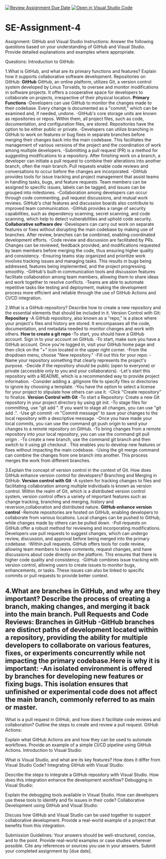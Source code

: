 [![Review Assignment Due Date](https://classroom.github.com/assets/deadline-readme-button-22041afd0340ce965d47ae6ef1cefeee28c7c493a6346c4f15d667ab976d596c.svg)](https://classroom.github.com/a/GvXCZgfk)
[![Open in Visual Studio Code](https://classroom.github.com/assets/open-in-vscode-2e0aaae1b6195c2367325f4f02e2d04e9abb55f0b24a779b69b11b9e10269abc.svg)](https://classroom.github.com/online_ide?assignment_repo_id=15468621&assignment_repo_type=AssignmentRepo)
# SE-Assignment-4
Assignment: GitHub and Visual Studio
Instructions:
Answer the following questions based on your understanding of GitHub and Visual Studio. Provide detailed explanations and examples where appropriate.

Questions:
Introduction to GitHub:

1.What is GitHub, and what are its primary functions and features? Explain how it supports collaborative software development.
Repositories on GitHub:
**GitHub**
GitHub, an online platform, utilizes Git, a version control system developed by Linus Torvalds, to oversee and monitor modifications in software projects. It offers a cooperative space for developers to collaborate on projects, irrespective of their physical location.
**Primary Functions**
-Developers can use GitHub to monitor the changes made to their codebase. Every change is documented as a "commit," which can be examined and, if needed, undone.
-GitHub's core storage units are known as repositories or repos. Within them, all project files, such as code, documentation, and configuration files, are stored. Repositories have the option to be either public or private.
-Developers can utilize branching in GitHub to work on features or bug fixes in separate branches before merging their changes back into the main codebase. This facilitates the management of various versions of the project and the coordination of work among multiple developers.
-Submitting a pull request (PR) is a method for suggesting modifications to a repository. After finishing work on a branch, a developer can initiate a pull request to combine their alterations into another branch, often the main branch. Pull requests enable code reviews and conversations to occur before the changes are incorporated.
-GitHub provides tools for issue tracking and project management that assist teams in handling tasks, bugs, and feature requests. Team members can be assigned to specific issues, labels can be tagged, and issues can be grouped into milestones.
-Collaboration among developers can occur through code commenting, pull request discussions, and mutual work reviews. GitHub's chat features and discussion boards also contribute to improved team communication.
-GitHub provides a range of security capabilities, such as dependency scanning, secret scanning, and code scanning, which help to detect vulnerabilities and uphold code security.
**Collaborative software dev**
-Developers can carry out work on separate features or fixes without disrupting the main codebase by making use of branches. After review, branches can be combined, enabling coordinated development efforts.
-Code review and discussion are facilitated by PRs. Changes can be reviewed, feedback provided, and modifications requested by team members before merging the code, thus ensuring higher quality and consistency.
-Ensuring teams stay organized and prioritize work involves tracking issues and managing tasks. This results in bugs being addressed, features being implemented, and the project progressing smoothly.
-GitHub's built-in communication tools and discussion features facilitate collaboration among team members, allowing them to share ideas and work together to resolve conflicts.
-Teams are able to automate repetitive tasks like testing and deployment, making the development process more efficient and reliable through the use of GitHub Actions and CI/CD integration.

2.What is a GitHub repository? Describe how to create a new repository and the essential elements that should be included in it.
Version Control with Git:
**Repository**
-A GitHub repository, also known as a "repo," is a place where your project's files and history are stored. It encompasses all the code, documentation, and metadata needed to monitor changes and work with others.
**How to create a git repo**
-To start, you should have a GitHub account. Sign in to your account on GitHub.
-To start, make sure you have a GitHub account. Once you're logged in, visit your GitHub home page and then click on the "+" icon located in the upper right corner.
-From the dropdown menu, choose "New repository."
-Fill out this for your repo:
-Name your repository something that clearly represents the project's purpose.
-Decide if the repository should be public (open to everyone) or private (accessible only to you and your collaborators).
-Let's start this repository with a README, which is a recommended way to provide project information.
-Consider adding a .gitignore file to specify files or directories to ignore by choosing a template.
-You have the option to select a license for your project to stipulate how others can use it.
-Click "Create repository" to finalize.
**Version Control with Git**
-To start a Repository: Create a new Git repository in your project directory by using git init.
-To stage files for committing, use "git add <filename>". If you want to stage all changes, you can use "git add .".
-Use git commit -m "Commit message" to save your changes to the local repository with a descriptive message.
-Once you have made your local commits, you can use the command git push origin <branch> to send your changes to a remote repository on GitHub.
-To bring changes from a remote repository into your local repository, you can use the command git pull origin <branch>.
-To create a new branch, use the command git branch <branch-name> and then switch to it using git checkout <branch-name>. This enables you to develop new features or fixes without impacting the main codebase.
-Using the git merge <branch-name> command can combine the changes from one branch into another. This process merges the work from different branches.

3.Explain the concept of version control in the context of Git. How does GitHub enhance version control for developers?
Branching and Merging in GitHub:
**Version control with Git**
-A system for tracking changes to files and facilitating collaboration among multiple individuals is known as version control. Within the realm of Git, which is a distributed version control system, version control offers a variety of important features such as change tracking, branching and merging, history and reversion,collaboration and distributed nature.
**GitHub enhance version control**
-Remote repositories are hosted on GitHub, enabling developers to collaborate from various locations. Local changes can be pushed to GitHub, while changes made by others can be pulled down.
-Pull requests on GitHub offer a robust method for reviewing and incorporating modifications. Developers use pull requests to suggest changes, which can undergo review, discussion, and approval before being merged into the primary codebase.
-Within pull requests, GitHub offers tools for code review, allowing team members to leave comments, request changes, and have discussions about code directly on the platform. This ensures that there is higher code quality and consistency.
-GitHub combines issue tracking with version control, allowing users to create issues to monitor bugs, enhancements, or tasks. These issues can also be linked to specific commits or pull requests to provide better context.

4.What are branches in GitHub, and why are they important? Describe the process of creating a branch, making changes, and merging it back into the main branch.
Pull Requests and Code Reviews:
**Branches in GitHub**
-GitHub branches are distinct paths of development located within a repository, providing the ability for multiple developers to collaborate on various features, fixes, or experiments concurrently while not impacting the primary codebase.Here is why it is important:
-An isolated environment is offered by branches for developing new features or fixing bugs. This isolation ensures that unfinished or experimental code does not affect the main branch, commonly referred to as main or master.
-




What is a pull request in GitHub, and how does it facilitate code reviews and collaboration? Outline the steps to create and review a pull request.
GitHub Actions:

Explain what GitHub Actions are and how they can be used to automate workflows. Provide an example of a simple CI/CD pipeline using GitHub Actions.
Introduction to Visual Studio:

What is Visual Studio, and what are its key features? How does it differ from Visual Studio Code?
Integrating GitHub with Visual Studio:

Describe the steps to integrate a GitHub repository with Visual Studio. How does this integration enhance the development workflow?
Debugging in Visual Studio:

Explain the debugging tools available in Visual Studio. How can developers use these tools to identify and fix issues in their code?
Collaborative Development using GitHub and Visual Studio:

Discuss how GitHub and Visual Studio can be used together to support collaborative development. Provide a real-world example of a project that benefits from this integration.


Submission Guidelines:
Your answers should be well-structured, concise, and to the point.
Provide real-world examples or case studies wherever possible.
Cite any references or sources you use in your answers.
Submit your completed assignment by [due date].
